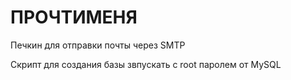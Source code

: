# ПРОЧТИМЕНЯ #

Печкин для отправки почты через SMTP

Скрипт для создания базы звпускать с root паролем от MySQL
